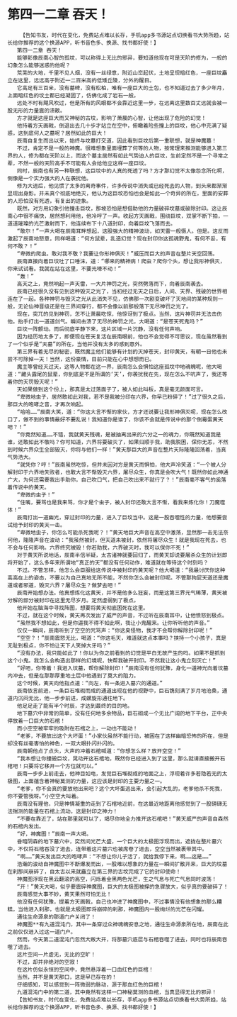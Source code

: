 # 第四一二章 吞天！
        【告知书友，时代在变化，免费站点难以长存，手机app多书源站点切换看书大势所趋，站长给你推荐的这个换源APP，听书音色多、换源、找书都好使！】
       第四一二章 吞天！
       能够影像辰南心智的孤坟，可以称得上无比的邪异，要知道他现在可是天阶的修为，一般的幻象怎么能够迷惑的他呢？
       荒芜的大地，千里不见人烟，没有一丝绿意，附近山峦起伏，土地呈现暗红色，一座巨坟矗立在这里，远远高于附近一二百米高的低矮丘陵，分外的醒目。
       它高足有三百米，没有墓碑，没有松柏，唯有一座巨大的土包，也不知道过去了多少年月，上面暗红色的坟土都已经凝固了，仿佛化成了岩石一般。
       远处不时有飓风吹过，但是所有的风眼都不会靠近这里一步，在远离这里数百丈远就会被一股无形的力量震的溃散。
       方才就是这座巨大而又神秘的古坟，影响了萧晨的心智，让他出现了危险的幻觉！
       他持着方天画戟，倒退出去几十步才站立在空中，俯瞰着险些撞上的巨坟，他心中充满了疑惑，这到底何人之墓呢？居然如此的巨大！
       辰南自复生而出以来，始终与坟墓打交道，因此看到巨坟后第一重联想，就是神魔墓！
       不过，肯定不是一般的神魔。很难想象里面埋葬了何等的人物，按常理来推测能够进入第三界的人，修为都在天阶以上，而这个墓主居然有如此气势迫人的巨坟，生前定然不是一个寻常之辈，不然一般的天阶高手不可能有人会给他立这样一座巨坟。
       同时，辰南也有另一种联想，这巨坟中的人真的死透了吗？方才那幻觉不太像怨念所化啊，倒像是一个实力强大的人在袭扰他。
       修为大进后，他见惯了太多的离奇事件，许多传说中消失或已经死去的人物，到头来都渐渐显现出身影。并未真个彻底地绝灭，他认为这巨坟恐怕也会是如此一个奇异的所在，里面的安葬的人恐怕没有死透，有复出的迹象。
       既然，对方用幻象引他撞击巨坟，那坡恐怕是想借助他的力量破碎坟墓或破除封印。这让辰南心中很不痛快，居然想利用他，他冷哼了一声。收起方天画戟，围绕巨坟，双掌不断下拍，一道道璀璨的光芒激射而下，他连续布下十八道封印，向着巨坟飞落而去。
       “敢尔！”一声大喝在辰南耳畔想起，这股强大的精神波动，如天雷一般慑人。但是。这反而激起了辰南地怒意，同样喝道：“何方鼠辈，乱造幻觉？现在封印你这孤魂野鬼，有何不妥，有何不敢？！”
       “卑微的爬虫。敢对我不敬？我要让你形神俱灭！”威压而巨大的声音在整片天空回荡。
       辰南直接向着巨坟吐了口唾沫，道：“哪来的精神病！爬虫？爬你个头，想让我形神俱灭，你来试试看。我就在站在这里，不要光嚎不动！”
       “轰！”
       高天之上，竟然响起一声天雷，一大片神罚之光，突然劈落而下，向着辰南袭去。
       辰南已经很久没有见到这种毁灭之光了，当初经过无天之日后，人间、天界、残破的世界相连在了一起。各种神罚与毁灭之光从此消失不见，仿佛那一次剧变破坏了天地间的某种规则一般，无论仙神晋级还是在三界间穿行，都不会像以前那般落下无尽神罚之光了。
       现在，突兀的见到神罚，怎不让萧晨吃惊，他惊讶到了极点。当然，这片神罚并无法击伤他。抬手打出一道道剑气。瞬间击溃了无尽的神罚之光，大喝道：“是苍天死鬼吗？”
       巨坟一阵颤动。而后彻底平静下来，这片区域一片沉静，没有任何声响。
       因为经历地太多了，即便现在苍天复活在辰南眼前，他也不会觉得不可思议，现在虽然看到了一个似乎是“天墓”的所在，当他并没有太多的感到意外。
       第三界有着无尽的秘密，既然魔主他们能够有计划的灭掉苍天，封印黄天，有朝一日他也未尝不可除掉一天！当然，这份豪情，目前只能在心中想想而已。
       魔主等曾经灭过天，这等人物都在这一界，辰南怎么会惧怕这座孤坟中地魂魄呢，他大喝道：“藏头露尾的鼠辈，你到底是不是所谓的‘天’，你袭扰我在先，现在怎么不吭声了，我还等着你的天罚毁灭呢！”
       天如果做到这个份上，那真是太过落面子了，被人如此叫板，真是毫无颜面可言。
       “卑微地虫子，居然敢如此对我，若不是我被分印在六界，你早已粉碎了！”过了很久之后，那巨大的咆哮之音，才再次响起。
       “哈哈……”辰南大笑，道：“你这大言不惭的家伙，方才还说要让我形神俱灭呢，现在怎么改口了，做不到的事情最好不要乱说！我知道你是谁了，你该不会就是传说中的那个倒霉蛋黄天吧？！”
       “你竟然知道……不错，我就黄天残魂，是被抽离出来的六分之一的魂力，你既然知道我是谁，还敢如此不敬吗？你可知道，六界将要破灭了，如果归顺于我，助我脱困，保你无恙，不然到时候六界众生全部毁灭，你将与他们一样！”黄天那巨大的声音在整片天际隆隆回荡着，当真气势浩大。
       “就凭你？哼！”辰南虽然吃惊，但并未因对方是黄天而惧怕，他大声冷笑道：“一个被人分解封印于六界地失败者，也敢大言不惭毁灭六界，屠尽众生，你真是会吹大气！既然你如此神通广大，为何还需要我出手助你，自己吹口气，把自己吹出来不就行了？！”辰南毫不客气的奚落着传说中的黄天。
       “卑微的虫子！”
       “住嘴，要骂也是我来骂，你才是个虫子，被人封印还敢大言不惭，看我来炼化你！刀魔噬体！”
       辰南打出一道幽光，穿过封印的力量，进入了巨坟当中。这是一股吞噬性的力量，他想要尝试给予封印的黄天一击。
       “卑微地虫子，你怎么可能杀死我呢？！”黄天地巨大声音在高空中激荡，显然那一击无法奈何他，隆隆声音在波动：“我虽然被封，但天道未被封，依然将屠尽众生！就是我现在死去，也不会与任何影响。六界终究被毁！你若助我，六界破灭时，我可以保你不死！”
       对于黄天所说地话，辰南半信半疑，太古诸神就要回归了，而黄天却说要屠杀众生的计划即将开始了，这么多年来所谓地“真正的天”都没有任何动作，难道就在等待这个时刻吗？
       不过。不管怎样，他怎么会臣服给这传说中被封印的黄天呢？他大喝道：“我最讨厌你这种高高在上的姿态，不要以为自己真地无所不能，不然你怎么会被封印呢。不管那狗屁天道还是魔道或者邪道，毁灭六界？屠尽众生？做梦去吧！”
       辰南开始想办法。他真想炼化这黄天，并不是他多么狂妄，而是这第三界元气稀薄，黄天被分解的部分被封印在这里无尽岁月。定然虚弱到了极点。
       他开始在脑海中寻找阵图，想要将黄天彻底困死在这里。
       不过，就在这个时候，黄天再次发出了威严的声音，不过听在辰南耳中，让他愤怒到极点。
       “虽然我不想如此，但是你逼我不得不如此啊，我让小鬼醒来。让你听听他的声音。”
       仅仅一瞬间，辰南听到了空空的咒骂声：“你这臭怪物，我才不会帮你解除封印呢！”
       “空空？！”辰南震怒无比，喝道：“你这毛天，难道就这点本事吗？挟持一个小孩子，真是无耻到极点，你不怕让天下人笑掉大牙吗？”
       “没有办法，我只能如此了！你以为你之前看到的幻觉是平白无故产生的吗。如果不是抓到这个小鬼。我怎么会构造出那样的幻境呢，快帮我破开封印。不然我让这小鬼立刻灭亡！”
       “好吧，你等着！我进入坟墓，帮你解除封印！”辰南没有任何犹豫，身化一道神光向着坟墓内冲去，但是在那那厚重地土层中他遇到了莫大的阻力。
       这个时候，黄天向他指点道：“向左，有一条进入墓穴的通道。”
       辰南依言前进，一条巨石堆砌而成的通道出现在他的视野中，巨石镌刻满了岁月地沧桑，通道内沉闷无比，他一步步前进，成螺旋形通往地下。
       他足足走了能有半个时辰，才达到最终的目的地。
       地下墓穴中非常的简单，没有任何地多余物品，巨石砌成一个无比广阔的地下平台，正中央停放着一口巨大的石棺！
       而小空空被牢牢的吸附在石棺之上，一动也不能动！
       “老爹，不要放出这个大坏蛋！”小家伙虽然不能行动，被困在了这样幽暗恐怖的所在，但是却没有丝毫害怕的神色，一双大眼扑闪扑闪的。
       辰南朝他点了点头，大声的冲着石棺喊道：“你想怎么样？放开空空！”
       “我本想让你撞毁巨坟，晃动开这石棺地，既然你已经进入到了这里，那么就请直接搬开石棺吧！只要将它移开一个方位就可以。”
       辰南一步步上前走去，他神目如电，发觉巨石堆砌成的地面之上，浮现着许多若隐若无的太极图，上面蕴含着神秘莫测的力量，这应该是封印的主要力量之一。
       “老爹，你不会真的要放他出来吧？这个大坏蛋逃出来，会引起大乱的，老爹他杀不死我，你不要管我呀。”小空空大叫着。
       辰南没有理他，只是神情凝重的走到了石棺地近前，在这最近地距离他感觉到了一股磅礴无法揣测的能量在石棺上流动，这是封印之神力！
       “不要在靠近了，站在那里就可以了，竭尽你地全力推开这石棺吧！”黄天威严的声音自森然的石棺内发出。
       “好，神魔图！”辰南一声大喝。
       昏暗阴森的地下墓穴中，突然间光芒大盛，一个巨大的太极图浮现而出，遮拢在整片墓穴中，不仅将石棺吞没了进去，连带着这片墓穴也被席卷了进去，空空当然被裹带其中。
       “啊……”黄天发出巨大的咆哮声：“不想让你儿子活了，就给我停下来，啊……这是……”
       浩瀚的波动自神魔图中不断爆发而出，一股难以想象的力量在一瞬间扩散开来，巨大的坟墓在刹那间崩碎了，自太古以来就矗立在第三界的古坟完成了它的封印使命！
       神魔图浮现在黑云翻滚的高空，闪烁着金黑两色光芒，生之气息与死亡气息同时波荡！
       “开！”黄天大喝，似乎要震碎神魔图，巨大的太极图被撑的急骤放大，似乎真的要破碎了！
       辰南感觉大事不妙，黄天果然可怕无比！
       他没有任何犹豫，提着方天画戟，自己也冲进了神魔图中，不过事情没有他想象的那么糟糕，当他进入刹那，也就是太极图即将崩碎的刹那，神魔图内一股绚烂的光芒在闪耀。
       通往生命源泉的那道门户关闭了！
       神魔图**有九道混沌门，其中一条穿过众神魂魄安息之地，通往生命源泉所在地，辰南在此之前仅仅进入过这一道门户。
       然而，今天第二道混沌门忽然大敞大开，将那墓穴底层与石棺吞噬了进去，同时也将辰南吞噬了进去。
       这片空间一片虚无，无比的空旷！
       不过，却并非绝对的空寂！
       在这片仿似永恒的空间中，竟然悬浮着一口血红色的巨棺！
       当然，并不是黄天那口，这是早已存在的！
       仔细感知，可以感觉到一阵微弱的脉动，源于那血红色的巨棺！
       九道混沌门中的第二道，其中竟然有这样一口神秘莫测的血棺，当真显得无比的邪异！
       【告知书友，时代在变化，免费站点难以长存，手机app多书源站点切换看书大势所趋，站长给你推荐的这个换源APP，听书音色多、换源、找书都好使！】